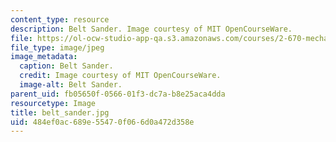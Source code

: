 ```yaml
---
content_type: resource
description: Belt Sander. Image courtesy of MIT OpenCourseWare.
file: https://ol-ocw-studio-app-qa.s3.amazonaws.com/courses/2-670-mechanical-engineering-tools-january-iap-2004/484ef0ac689e55470f066d0a472d358e_belt_sander.jpg
file_type: image/jpeg
image_metadata:
  caption: Belt Sander.
  credit: Image courtesy of MIT OpenCourseWare.
  image-alt: Belt Sander.
parent_uid: fb05650f-0566-01f3-dc7a-b8e25aca4dda
resourcetype: Image
title: belt_sander.jpg
uid: 484ef0ac-689e-5547-0f06-6d0a472d358e
---
```


